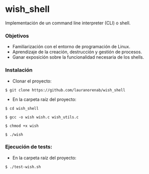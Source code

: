# wish_shell
Implementación de un command line interpreter (CLI) o shell.

### Objetivos
* Familiarización con el entorno de programación de Linux.
* Aprendizaje de la creación, destrucción y gestión de procesos.
* Ganar exposición sobre la funcionalidad necesaria de los shells.

### Instalación 

* Clonar el proyecto:
```shell
$ git clone https://github.com/lauranorenab/wish_shell
```

* En la carpeta raíz del proyecto:
```shell
$ cd wish_shell
```

```shell
$ gcc -o wish wish.c wish_utils.c
```

```shell
$ chmod +x wish
```

```shell
$ ./wish
```

### Ejecución de tests:
* En la carpeta raíz del proyecto:

```shell
$ ./test-wish.sh
```
